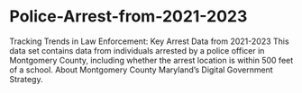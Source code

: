 # Police-Arrest-from-2021-2023
Tracking Trends in Law Enforcement: Key Arrest Data from 2021-2023   This data set contains data from individuals arrested by a police officer in Montgomery County, including whether the arrest location is within 500 feet of a school.  About Montgomery County Maryland’s Digital Government Strategy.
